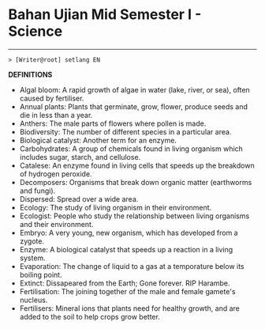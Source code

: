 # Bahan Ujian Mid Semester I - Science
---
`> [Writer@root] setlang EN`

**DEFINITIONS**
- Algal bloom: A rapid growth of algae in water (lake, river, or sea), often caused by fertiliser.
- Annual plants: Plants that germinate, grow, flower, produce seeds and die in less than a year.
- Anthers: The male parts of flowers where pollen is made.
- Biodiversity: The number of different species in a particular area.
- Biological catalyst: Another term for an enzyme.
- Carbohydrates: A group of chemicals found in living organism which includes sugar, starch, and cellulose.
- Catalese: An enzyme found in living cells that speeds up the breakdown of hydrogen peroxide.
- Decomposers: Organisms that break down organic matter (earthworms and fungi).
- Dispersed: Spread over a wide area.
- Ecology: The study of living organism in their environment.
- Ecologist: People who study the relationship between living organisms and their environment.
- Embryo: A very young, new organism, which has developed from a zygote.
- Enzyme: A biological catalyst that speeds up a reaction in a living system.
- Evaporation: The change of liquid to a gas at a temporature below its boiling point.
- Extinct: Dissapeared from the Earth; Gone forever. RIP Harambe.
- Fertilisation: The joining together of the male and female gamete's nucleus.
- Fertilisers: Mineral ions that plants need for healthy growth, and are added to the soil to help crops grow better.